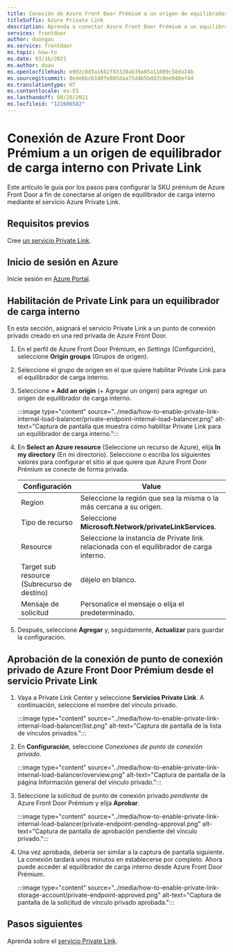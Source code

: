 ```yaml
---
title: Conexión de Azure Front Door Prémium a un origen de equilibrador de carga interno con Private Link
titleSuffix: Azure Private Link
description: Aprenda a conectar Azure Front Door Prémium a un equilibrador de carga interno.
services: frontdoor
author: duongau
ms.service: frontdoor
ms.topic: how-to
ms.date: 03/16/2021
ms.author: duau
ms.openlocfilehash: e902c8d3a1662f83328ab39a85a11009c58da24b
ms.sourcegitcommit: 0ede6bcb140fe805daa75d4b5bdd2c0ee040ef4d
ms.translationtype: HT
ms.contentlocale: es-ES
ms.lasthandoff: 08/20/2021
ms.locfileid: "122606582"
---
```

# <a name="connect-azure-front-door-premium-to-an-internal-load-balancer-origin-with-private-link"></a>Conexión de Azure Front Door Prémium a un origen de equilibrador de carga interno con Private Link

Este artículo le guía por los pasos para configurar la SKU prémium de Azure Front Door a fin de conectarse al origen de equilibrador de carga interno mediante el servicio Azure Private Link.

## <a name="prerequisites"></a>Requisitos previos

Cree [un servicio Private Link](../../private-link/create-private-link-service-portal.md).

## <a name="sign-in-to-azure"></a>Inicio de sesión en Azure

Inicie sesión en [Azure Portal](https://portal.azure.com).

## <a name="enable-private-link-to-an-internal-load-balancer"></a>Habilitación de Private Link para un equilibrador de carga interno
 
En esta sección, asignará el servicio Private Link a un punto de conexión privado creado en una red privada de Azure Front Door. 

1. En el perfil de Azure Front Door Prémium, en *Settings* (Configurción), seleccione **Origin groups** (Grupos de origen).

1. Seleccione el grupo de origen en el que quiere habilitar Private Link para el equilibrador de carga interno.

1. Seleccione **+ Add an origin** (+ Agregar un origen) para agregar un origen de equilibrador de carga interno.

    :::image type="content" source="../media/how-to-enable-private-link-internal-load-balancer/private-endpoint-internal-load-balancer.png" alt-text="Captura de pantalla que muestra cómo habilitar Private Link para un equilibrador de carga interno.":::

1. En **Select an Azure resource** (Seleccione un recurso de Azure), elija **In my directory** (En mi directorio). Seleccione o escriba los siguientes valores para configurar el sitio al que quiere que Azure Front Door Prémium se conecte de forma privada.

    | Configuración | Value |
    | ------- | ----- |
    | Region | Seleccione la región que sea la misma o la más cercana a su origen. |
    | Tipo de recurso | Seleccione **Microsoft.Network/privateLinkServices**. |
    | Resource | Seleccione la instancia de Private link relacionada con el equilibrador de carga interno. |
    | Target sub resource (Subrecurso de destino) | déjelo en blanco. |
    | Mensaje de solicitud | Personalice el mensaje o elija el predeterminado. |

1. Después, seleccione **Agregar** y, seguidamente, **Actualizar** para guardar la configuración.

## <a name="approve-azure-front-door-premium-private-endpoint-connection-from-private-link-service"></a>Aprobación de la conexión de punto de conexión privado de Azure Front Door Prémium desde el servicio Private Link

1. Vaya a Private Link Center y seleccione **Servicios Private Link**. A continuación, seleccione el nombre del vínculo privado.

    :::image type="content" source="../media/how-to-enable-private-link-internal-load-balancer/list.png" alt-text="Captura de pantalla de la lista de vínculos privados.":::

1. En **Configuración**, seleccione *Conexiones de punto de conexión privado*.

    :::image type="content" source="../media/how-to-enable-private-link-internal-load-balancer/overview.png" alt-text="Captura de pantalla de la página Información general del vínculo privado.":::

1. Seleccione la solicitud de punto de conexión privado *pendiente* de Azure Front Door Prémium y elija **Aprobar**.

    :::image type="content" source="../media/how-to-enable-private-link-internal-load-balancer/private-endpoint-pending-approval.png" alt-text="Captura de pantalla de aprobación pendiente del vínculo privado.":::

1. Una vez aprobada, debería ser similar a la captura de pantalla siguiente. La conexión tardará unos minutos en establecerse por completo. Ahora puede acceder al equilibrador de carga interno desde Azure Front Door Prémium.

    :::image type="content" source="../media/how-to-enable-private-link-storage-account/private-endpoint-approved.png" alt-text="Captura de pantalla de la solicitud de vínculo privado aprobada.":::

## <a name="next-steps"></a>Pasos siguientes

Aprenda sobre el [servicio Private Link](../../private-link/private-link-service-overview.md).
